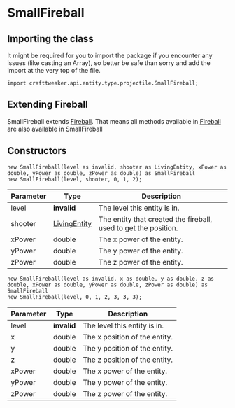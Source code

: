 # SmallFireball

## Importing the class

It might be required for you to import the package if you encounter any issues (like casting an Array), so better be safe than sorry and add the import at the very top of the file.
```zenscript
import crafttweaker.api.entity.type.projectile.SmallFireball;
```


## Extending Fireball

SmallFireball extends [Fireball](/vanilla/api/entity/type/projectile/Fireball). That means all methods available in [Fireball](/vanilla/api/entity/type/projectile/Fireball) are also available in SmallFireball

## Constructors


```zenscript
new SmallFireball(level as invalid, shooter as LivingEntity, xPower as double, yPower as double, zPower as double) as SmallFireball
new SmallFireball(level, shooter, 0, 1, 2);
```
| Parameter | Type | Description |
|-----------|------|-------------|
| level | **invalid** | The level this entity is in. |
| shooter | [LivingEntity](/vanilla/api/entity/LivingEntity) | The entity that created the fireball, used to get the position. |
| xPower | double | The x power of the entity. |
| yPower | double | The y power of the entity. |
| zPower | double | The z power of the entity. |



```zenscript
new SmallFireball(level as invalid, x as double, y as double, z as double, xPower as double, yPower as double, zPower as double) as SmallFireball
new SmallFireball(level, 0, 1, 2, 3, 3, 3);
```
| Parameter | Type | Description |
|-----------|------|-------------|
| level | **invalid** | The level this entity is in. |
| x | double | The x position of the entity. |
| y | double | The y position of the entity. |
| z | double | The z position of the entity. |
| xPower | double | The x power of the entity. |
| yPower | double | The y power of the entity. |
| zPower | double | The z power of the entity. |



